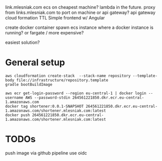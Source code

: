 link.mlesniak.com
ecs on cheapest machine? 
    lambda in the future.
    proxy from links.mlesniak.com to port on machine
    or api gateway?
api gateway
cloud formation
TTL
Simple frontend w/ Angular

create docker container
spawn ecs instance where a docker instance is running?
or fargate / more expensive?

easiest solution?

# General setup
    aws cloudformation create-stack  --stack-name repository --template-body file://infrastructure/repository.template
    gradle bootBuildImage

    aws ecr get-login-password --region eu-central-1 | docker login --username AWS --password-stdin 264561221850.dkr.ecr.eu-central-1.amazonaws.com
    docker tag shortener:0.0.1-SNAPSHOT 264561221850.dkr.ecr.eu-central-1.amazonaws.com/shortener.mlesniak.com:latest
    docker push 264561221850.dkr.ecr.eu-central-1.amazonaws.com/shortener.mlesniak.com:latest

# TODOs

push image via github pipeline
use oidc 